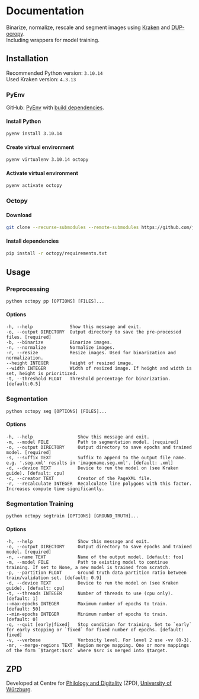# Documentation
Binarize, normalize, rescale and segment images using [Kraken](https://github.com/mittagessen/kraken)
and [DUP-ocropy](https://github.com/ocropus-archive/DUP-ocropy). <br>
Including wrappers for model training.

## Installation
Recommended Python version: `3.10.14` <br>
Used Kraken version: `4.3.13`

### PyEnv
GitHub: [PyEnv](https://github.com/pyenv/pyenv) with [build dependencies](https://github.com/pyenv/pyenv/wiki#suggested-build-environment).
#### Install Python
```bash
pyenv install 3.10.14
```
#### Create virtual environment
```bash
pyenv virtualenv 3.10.14 octopy
```

#### Activate virtual environment
```bash
pyenv activate octopy
```

### Octopy
#### Download
```bash
git clone --recurse-submodules --remote-submodules https://github.com/jahtz/octopy.git
```

#### Install dependencies
```bash
pip install -r octopy/requirements.txt
```

## Usage
### Preprocessing
```shell
python octopy pp [OPTIONS] [FILES]...
```
#### Options
```
-h, --help              Show this message and exit.
-o, --output DIRECTORY  Output directory to save the pre-processed files. [required]
-b, --binarize          Binarize images.
-n, --normalize         Normalize images.
-r, --resize            Resize images. Used for binarization and normalization.
--height INTEGER        Height of resized image.
--width INTEGER         Width of resized image. If height and width is set, height is prioritized.
-t, --threshold FLOAT   Threshold percentage for binarization. [default:0.5]
```

### Segmentation
```shell
python octopy seg [OPTIONS] [FILES]...
```
#### Options
```
-h, --help                 Show this message and exit.
-m, --model FILE           Path to segmentation model. [required]
-o, --output DIRECTORY     Output directory to save epochs and trained model. [required]
-s, --suffix TEXT          Suffix to append to the output file name. e.g. '.seg.xml' results in 'imagename.seg.xml'. [default: .xml]
-d, --device TEXT          Device to run the model on (see Kraken guide). [default: cpu]
-c, --creator TEXT         Creator of the PageXML file.
-r, --recalculate INTEGER  Recalculate line polygons with this factor. Increases compute time significantly.
```

### Segmentation Training
```shell
python octopy segtrain [OPTIONS] [GROUND_TRUTH]...
```
#### Options
```
-h, --help                 Show this message and exit.
-o, --output DIRECTORY     Output directory to save epochs and trained model. [required]
-n, --name TEXT            Name of the output model. [default: foo]
-m, --model FILE           Path to existing model to continue training. If set to None, a new model is trained from scratch.
-p, --partition FLOAT      Ground truth data partition ratio between train/validation set. [default: 0.9]
-d, --device TEXT          Device to run the model on (see Kraken guide). [default: cpu]
-t, --threads INTEGER      Number of threads to use (cpu only). [default: 1]
--max-epochs INTEGER       Maximum number of epochs to train. [default: 50]
--min-epochs INTEGER       Minimum number of epochs to train. [default: 0]
-q, --quit [early|fixed]   Stop condition for training. Set to `early` for early stopping or `fixed` for fixed number of epochs. [default: fixed]
-v, --verbose              Verbosity level. For level 2 use -vv (0-3).
-mr, --merge-regions TEXT  Region merge mapping. One or more mappings of the form `$target:$src` where $src is merged into $target.
```

## ZPD
Developed at Centre for [Philology and Digitality](https://www.uni-wuerzburg.de/en/zpd/) (ZPD), [University of Würzburg](https://www.uni-wuerzburg.de/en/).
